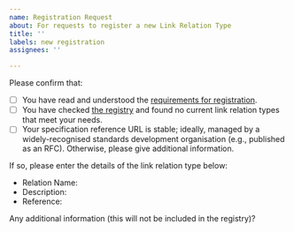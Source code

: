 ```yaml
---
name: Registration Request
about: For requests to register a new Link Relation Type
title: ''
labels: new registration
assignees: ''

---
```


Please confirm that:

* [ ] You have read and understood the [requirements for registration](https://tools.ietf.org/html/rfc8288#section-2.1.1).
* [ ] You have checked [the registry](https://www.iana.org/assignments/link-relations/) and found no current link relation types that meet your needs.
* [ ] Your specification reference URL is stable; ideally, managed by a widely-recognised standards development organisation (e.g., published as an RFC). Otherwise, please give additional information.

If so, please enter the details of the link relation type below:

* Relation Name: 
* Description: 
* Reference: 

Any additional information (this will not be included in the registry)?
